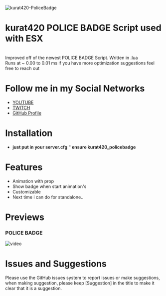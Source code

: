 ![kurat420-PoliceBadge](https://cdn.discordapp.com/attachments/881955889861509120/925470564049616986/BANNERBADGE.png)

# kurat420 POLICE BADGE Script used with ESX
<br>
Improved off of the newest POLICE BADGE Script. Written in .lua 
<br>
Runs at ~ 0.00 to 0.01 ms if you have more optimization suggestions feel free to reach out

# Follow me in my Social Networks
* [YOUTUBE](https://www.youtube.com/channel/UChRcrcs1EZna4hGIn1KD3cw)
* [TWITCH](https://www.twitch.tv/antunes27_)
* [GitHub Profile](https://github.com/kurat420)

# Installation
* **just put in your server.cfg " ensure kurat420_policebadge**

# Features
* Animation with prop
* Show badge when start animation's
* Customizable
* Next time i can do for standalone..
#

# Previews
### POLICE BADGE
![video](https://streamable.com/18tv2f)

# Issues and Suggestions
Please use the GitHub issues system to report issues or make suggestions, when making suggestion, please keep [Suggestion] in the title to make it clear that it is a suggestion.
